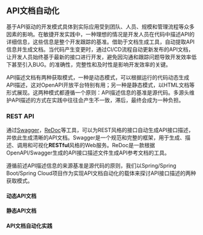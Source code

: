 ## API文档自动化

基于API驱动的开发模式具体到实际应用受到团队、人员、规模和管理流程等众多因素的影响。在敏捷开发实践中，一种理想的情况是开发人员在代码中描述API的详细信息，这些信息是整个开发跟踪的基准。借助于文档生成工具，自动提取API信息并生成文档。当代码产生变更时，通过CI/CD流程自动更新发布的API文档，让开发人员始终基于最新的接口进行开发，避免因沟通和跟踪问题导致开发效率低下甚至引入BUG。的准确性，完整性和及时性是影响开发效率的关键。

API描述文档有两种获取模式，一种是动态模式，可以根据运行的代码动态生成API描述，这对OpenAPI开放平台特别有用；另一种是静态模式，以HTML文档等形式展现。这两种模式都遵循一个原则：API描述信息的基准是源代码。多源头维护API描述的方式在实践中往往会产生不一致，滞后，最终会成为一种负担。

### REST API

通过[Swagger](http://swagger.io/)，[ReDoc](https://github.com/Rebilly/ReDoc)等工具，可以为REST风格的接口自动生成API接口描述，并依此生成清晰的API文档。Swagger是一个规范和完整的框架，用于生成、描述、调用和可视化**RESTful**风格的Web服务。ReDoc是一款根据OpenAPI/Swagger生成的API接口描述文件生成API参考文档的工具。

遵循前述API描述信息的来源基准是源代码的原则，我们以Spring/Spring Boot/Spring Cloud项目作为实现API文档自动化的载体来探讨API接口描述的两种获取模式。

#### 动态API文档

#### 静态API文档

#### API文档自动化实践